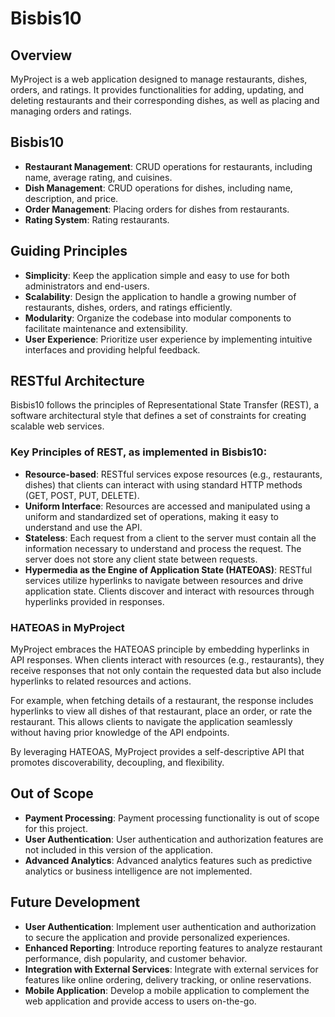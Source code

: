 # Bisbis10

## Overview

MyProject is a web application designed to manage restaurants, dishes, orders, and ratings. It provides functionalities for adding, updating, and deleting restaurants and their corresponding dishes, as well as placing and managing orders and ratings.

## Bisbis10

- **Restaurant Management**: CRUD operations for restaurants, including name, average rating, and cuisines.
- **Dish Management**: CRUD operations for dishes, including name, description, and price.
- **Order Management**: Placing orders for dishes from restaurants.
- **Rating System**: Rating restaurants.

## Guiding Principles

- **Simplicity**: Keep the application simple and easy to use for both administrators and end-users.
- **Scalability**: Design the application to handle a growing number of restaurants, dishes, orders, and ratings efficiently.
- **Modularity**: Organize the codebase into modular components to facilitate maintenance and extensibility.
- **User Experience**: Prioritize user experience by implementing intuitive interfaces and providing helpful feedback.

## RESTful Architecture

Bisbis10 follows the principles of Representational State Transfer (REST), a software architectural style that defines a set of constraints for creating scalable web services.

### Key Principles of REST, as implemented in Bisbis10:

- **Resource-based**: RESTful services expose resources (e.g., restaurants, dishes) that clients can interact with using standard HTTP methods (GET, POST, PUT, DELETE).
- **Uniform Interface**: Resources are accessed and manipulated using a uniform and standardized set of operations, making it easy to understand and use the API.
- **Stateless**: Each request from a client to the server must contain all the information necessary to understand and process the request. The server does not store any client state between requests.
- **Hypermedia as the Engine of Application State (HATEOAS)**: RESTful services utilize hyperlinks to navigate between resources and drive application state. Clients discover and interact with resources through hyperlinks provided in responses.

### HATEOAS in MyProject

MyProject embraces the HATEOAS principle by embedding hyperlinks in API responses. When clients interact with resources (e.g., restaurants), they receive responses that not only contain the requested data but also include hyperlinks to related resources and actions.

For example, when fetching details of a restaurant, the response includes hyperlinks to view all dishes of that restaurant, place an order, or rate the restaurant. This allows clients to navigate the application seamlessly without having prior knowledge of the API endpoints.

By leveraging HATEOAS, MyProject provides a self-descriptive API that promotes discoverability, decoupling, and flexibility.

## Out of Scope

- **Payment Processing**: Payment processing functionality is out of scope for this project.
- **User Authentication**: User authentication and authorization features are not included in this version of the application.
- **Advanced Analytics**: Advanced analytics features such as predictive analytics or business intelligence are not implemented.

## Future Development

- **User Authentication**: Implement user authentication and authorization to secure the application and provide personalized experiences.
- **Enhanced Reporting**: Introduce reporting features to analyze restaurant performance, dish popularity, and customer behavior.
- **Integration with External Services**: Integrate with external services for features like online ordering, delivery tracking, or online reservations.
- **Mobile Application**: Develop a mobile application to complement the web application and provide access to users on-the-go.

